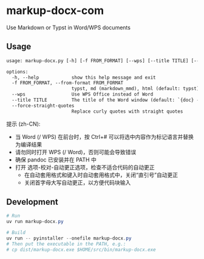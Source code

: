 # markup-docx-com

Use Markdown or Typst in Word/WPS documents

## Usage

```txt
usage: markup-docx.py [-h] [-f FROM_FORMAT] [--wps] [--title TITLE] [--force-straight-quotes]

options:
  -h, --help            show this help message and exit
  -f FROM_FORMAT, --from-format FROM_FORMAT
                        typst, md (markdown_mmd), html (default: typst)
  --wps                 Use WPS Office instead of Word
  --title TITLE         The title of the Word window (default: `{doc} - Word` or `{doc} - WPS Office` if --wps is set)
  --force-straight-quotes
                        Replace curly quotes with straight quotes
```

提示 (zh-CN):

- 当 Word (/ WPS) 在前台时，按 Ctrl+# 可以将选中内容作为标记语言并替换为编译结果
- 请勿同时打开 WPS (/ Word)，否则可能会导致错误
- 确保 pandoc 已安装并在 PATH 中
- 打开 选项-校对-自动更正选项，检查不适合代码的自动更正
  - 在自动套用格式和键入时自动套用格式中，关闭“直引号”自动更正
  - 关闭首字母大写自动更正，以方便代码块输入

## Development

```ps1
# Run
uv run markup-docx.py

# Build
uv run -- pyinstaller --onefile markup-docx.py
# Then put the executable in the PATH, e.g.:
# cp dist/markup-docx.exe $HOME/src/bin/markup-docx.exe
```
